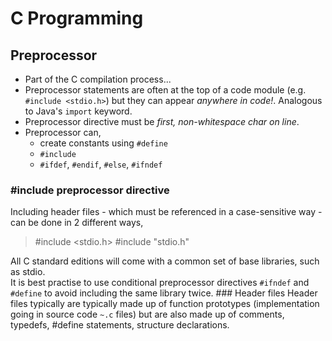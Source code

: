 # C Programming
## Preprocessor
* Part of the C compilation process...
* Preprocessor statements are often at the top of a code module (e.g. `#include <stdio.h>`) but they can appear _anywhere in code!_.  Analogous to Java's `import` keyword.
* Preprocessor directive must be _first, non-whitespace char on line_.
* Preprocessor can,
  * create constants using `#define`
  * `#include`
  * `#ifdef`, `#endif`, `#else`, `#ifndef`

### #include preprocessor directive
Including header files - which must be referenced in a case-sensitive way - can be done in 2 different ways,
> #include <stdio.h>
> #include "stdio.h"

All C standard editions will come with a common set of base libraries, such as stdio.  
It is best practise to use conditional preprocessor directives `#ifndef` and `#define` to avoid including the same library twice.
### Header files
Header files typically are typically made up of function prototypes (implementation going in source code `~.c` files) but are also made up of comments, typedefs, #define statements, structure declarations.  
